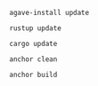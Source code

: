 

```
agave-install update
```

```
rustup update
```

```
cargo update
```

```
anchor clean
```

```
anchor build
```